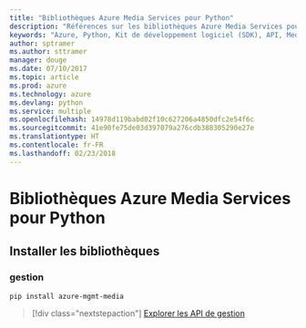 ```yaml
---
title: "Bibliothèques Azure Media Services pour Python"
description: "Références sur les bibliothèques Azure Media Services pour Python"
keywords: "Azure, Python, Kit de développement logiciel (SDK), API, Media Services"
author: sptramer
ms.author: sttramer
manager: douge
ms.date: 07/10/2017
ms.topic: article
ms.prod: azure
ms.technology: azure
ms.devlang: python
ms.service: multiple
ms.openlocfilehash: 14978d119babd02f10c627206a4850dfc2e54f6c
ms.sourcegitcommit: 41e90fe75de03d397079a276cdb388305290e27e
ms.translationtype: HT
ms.contentlocale: fr-FR
ms.lasthandoff: 02/23/2018
---
```

# <a name="azure-media-services-libraries-for-python"></a>Bibliothèques Azure Media Services pour Python

## <a name="install-the-libraries"></a>Installer les bibliothèques


### <a name="management"></a>gestion

```bash
pip install azure-mgmt-media
```
> [!div class="nextstepaction"]
> [Explorer les API de gestion](/python/api/overview/azure/mediaservices/management)
